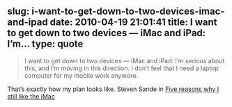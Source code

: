 slug: i-want-to-get-down-to-two-devices-imac-and-ipad
date: 2010-04-19 21:01:41
title: I want to get down to two devices — iMac and iPad: I’m...
type: quote
---

> I want to get down to two devices — iMac and iPad: I’m serious about this, and I’m moving in this direction. I don’t feel that I need a laptop computer for my mobile work anymore.

That’s exactly how my plan looks like. Steven Sande in [Five reasons why I still like the iMac](http://www.tuaw.com/2010/04/19/five-reasons-why-i-still-like-the-imac/)
